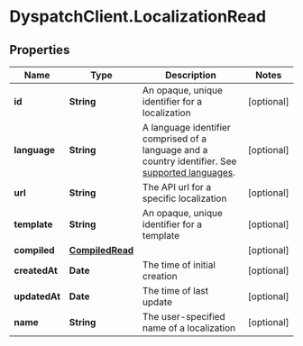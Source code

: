 # DyspatchClient.LocalizationRead

## Properties
Name | Type | Description | Notes
------------ | ------------- | ------------- | -------------
**id** | **String** | An opaque, unique identifier for a localization | [optional] 
**language** | **String** | A language identifier comprised of a language and a country identifier.  See [supported languages](https://docs.dyspatch.io/localization/supported_languages/).  | [optional] 
**url** | **String** | The API url for a specific localization | [optional] 
**template** | **String** | An opaque, unique identifier for a template | [optional] 
**compiled** | [**CompiledRead**](CompiledRead.md) |  | [optional] 
**createdAt** | **Date** | The time of initial creation | [optional] 
**updatedAt** | **Date** | The time of last update | [optional] 
**name** | **String** | The user-specified name of a localization | [optional] 


